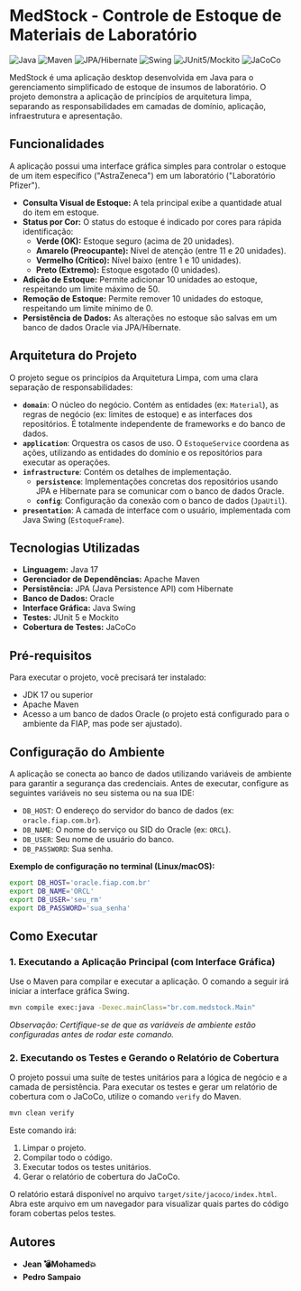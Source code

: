 # MedStock - Controle de Estoque de Materiais de Laboratório

![Java](https://img.shields.io/badge/Java-17-blue.svg)
![Maven](https://img.shields.io/badge/Maven-3.8-brightgreen.svg)
![JPA/Hibernate](https://img.shields.io/badge/JPA%2FHibernate-5.6-orange.svg)
![Swing](https://img.shields.io/badge/UI-Swing-red.svg)
![JUnit5/Mockito](https://img.shields.io/badge/Tests-JUnit5%2FMockito-green.svg)
![JaCoCo](https://img.shields.io/badge/Coverage-JaCoCo-yellow.svg)

MedStock é uma aplicação desktop desenvolvida em Java para o gerenciamento simplificado de estoque de insumos de laboratório. O projeto demonstra a aplicação de princípios de arquitetura limpa, separando as responsabilidades em camadas de domínio, aplicação, infraestrutura e apresentação.

## Funcionalidades

A aplicação possui uma interface gráfica simples para controlar o estoque de um item específico ("AstraZeneca") em um laboratório ("Laboratório Pfizer").

*   **Consulta Visual de Estoque:** A tela principal exibe a quantidade atual do item em estoque.
*   **Status por Cor:** O status do estoque é indicado por cores para rápida identificação:
    *   **Verde (OK):** Estoque seguro (acima de 20 unidades).
    *   **Amarelo (Preocupante):** Nível de atenção (entre 11 e 20 unidades).
    *   **Vermelho (Crítico):** Nível baixo (entre 1 e 10 unidades).
    *   **Preto (Extremo):** Estoque esgotado (0 unidades).
*   **Adição de Estoque:** Permite adicionar 10 unidades ao estoque, respeitando um limite máximo de 50.
*   **Remoção de Estoque:** Permite remover 10 unidades do estoque, respeitando um limite mínimo de 0.
*   **Persistência de Dados:** As alterações no estoque são salvas em um banco de dados Oracle via JPA/Hibernate.

## Arquitetura do Projeto

O projeto segue os princípios da Arquitetura Limpa, com uma clara separação de responsabilidades:

*   **`domain`**: O núcleo do negócio. Contém as entidades (ex: `Material`), as regras de negócio (ex: limites de estoque) e as interfaces dos repositórios. É totalmente independente de frameworks e do banco de dados.
*   **`application`**: Orquestra os casos de uso. O `EstoqueService` coordena as ações, utilizando as entidades do domínio e os repositórios para executar as operações.
*   **`infrastructure`**: Contém os detalhes de implementação.
    *   **`persistence`**: Implementações concretas dos repositórios usando JPA e Hibernate para se comunicar com o banco de dados Oracle.
    *   **`config`**: Configuração da conexão com o banco de dados (`JpaUtil`).
*   **`presentation`**: A camada de interface com o usuário, implementada com Java Swing (`EstoqueFrame`).

## Tecnologias Utilizadas

*   **Linguagem:** Java 17
*   **Gerenciador de Dependências:** Apache Maven
*   **Persistência:** JPA (Java Persistence API) com Hibernate
*   **Banco de Dados:** Oracle
*   **Interface Gráfica:** Java Swing
*   **Testes:** JUnit 5 e Mockito
*   **Cobertura de Testes:** JaCoCo

## Pré-requisitos

Para executar o projeto, você precisará ter instalado:

*   JDK 17 ou superior
*   Apache Maven
*   Acesso a um banco de dados Oracle (o projeto está configurado para o ambiente da FIAP, mas pode ser ajustado).

## Configuração do Ambiente

A aplicação se conecta ao banco de dados utilizando variáveis de ambiente para garantir a segurança das credenciais. Antes de executar, configure as seguintes variáveis no seu sistema ou na sua IDE:

*   `DB_HOST`: O endereço do servidor do banco de dados (ex: `oracle.fiap.com.br`).
*   `DB_NAME`: O nome do serviço ou SID do Oracle (ex: `ORCL`).
*   `DB_USER`: Seu nome de usuário do banco.
*   `DB_PASSWORD`: Sua senha.

**Exemplo de configuração no terminal (Linux/macOS):**
```bash
export DB_HOST='oracle.fiap.com.br'
export DB_NAME='ORCL'
export DB_USER='seu_rm'
export DB_PASSWORD='sua_senha'
```

## Como Executar

### 1. Executando a Aplicação Principal (com Interface Gráfica)

Use o Maven para compilar e executar a aplicação. O comando a seguir irá iniciar a interface gráfica Swing.

```bash
mvn compile exec:java -Dexec.mainClass="br.com.medstock.Main"
```
*Observação: Certifique-se de que as variáveis de ambiente estão configuradas antes de rodar este comando.*

### 2. Executando os Testes e Gerando o Relatório de Cobertura

O projeto possui uma suíte de testes unitários para a lógica de negócio e a camada de persistência. Para executar os testes e gerar um relatório de cobertura com o JaCoCo, utilize o comando `verify` do Maven.

```bash
mvn clean verify
```
Este comando irá:
1.  Limpar o projeto.
2.  Compilar todo o código.
3.  Executar todos os testes unitários.
4.  Gerar o relatório de cobertura do JaCoCo.

O relatório estará disponível no arquivo `target/site/jacoco/index.html`. Abra este arquivo em um navegador para visualizar quais partes do código foram cobertas pelos testes.

## Autores

*   **Jean 💣Mohamed💥**
*   **Pedro Sampaio**